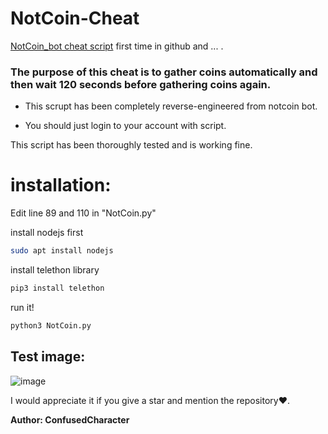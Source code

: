 # NotCoin-Cheat
[NotCoin_bot cheat script](https://t.me/notcoin_bot) first time in github and ... .

### The purpose of this cheat is to gather coins automatically and then wait 120 seconds before gathering coins again. 

* This scrupt has been completely reverse-engineered from notcoin bot.

* You should just login to your account with script.

This script has been thoroughly tested and is working fine.

# installation:

Edit line 89 and 110 in "NotCoin.py"

install nodejs first
```bash
sudo apt install nodejs
```
install telethon library

```bash
pip3 install telethon
```
run it!

```bash
python3 NotCoin.py
```

## Test image:

![image](https://raw.githubusercontent.com/ConfusedCharacter/NotCoin-Cheat/main/test-image.png)

I would appreciate it if you give a star and mention the repository❤️.

**Author: ConfusedCharacter**

